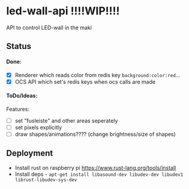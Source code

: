 # led-wall-api !!!!WIP!!!!
API to control LED-wall in the maki


## Status

#### Done:

- [x] Renderer which reads color from redis key `background:color:red`...
- [x] OCS API which set's redis keys when ocs calls are made

#### ToDo/Ideas:

Features:
- [ ] set "fusleiste" and other areas seperately
- [ ] set pixels explicitly
- [ ] draw shapes/animations???? (change brightness/size of shapes)

## Deployment

- Install rust on raspberry pi https://www.rust-lang.org/tools/install
- Install deps - `apt-get install libasound-dev libudev-dev libudev1 librust-libudev-sys-dev`
